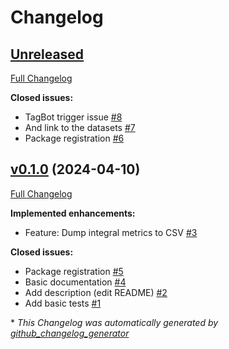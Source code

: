 # Changelog

## [Unreleased](https://github.com/firefly-cpp/TCXReader.jl/tree/HEAD)

[Full Changelog](https://github.com/firefly-cpp/TCXReader.jl/compare/v0.1.0...HEAD)

**Closed issues:**

- TagBot trigger issue [\#8](https://github.com/firefly-cpp/TCXReader.jl/issues/8)
- And link to the datasets [\#7](https://github.com/firefly-cpp/TCXReader.jl/issues/7)
- Package registration [\#6](https://github.com/firefly-cpp/TCXReader.jl/issues/6)

## [v0.1.0](https://github.com/firefly-cpp/TCXReader.jl/tree/v0.1.0) (2024-04-10)

[Full Changelog](https://github.com/firefly-cpp/TCXReader.jl/compare/7b22bdaee0265f85105fcf8c717f2bd22d2e1f61...v0.1.0)

**Implemented enhancements:**

- Feature: Dump integral metrics to CSV [\#3](https://github.com/firefly-cpp/TCXReader.jl/issues/3)

**Closed issues:**

- Package registration [\#5](https://github.com/firefly-cpp/TCXReader.jl/issues/5)
- Basic documentation [\#4](https://github.com/firefly-cpp/TCXReader.jl/issues/4)
- Add description \(edit README\) [\#2](https://github.com/firefly-cpp/TCXReader.jl/issues/2)
- Add basic tests [\#1](https://github.com/firefly-cpp/TCXReader.jl/issues/1)



\* *This Changelog was automatically generated by [github_changelog_generator](https://github.com/github-changelog-generator/github-changelog-generator)*
